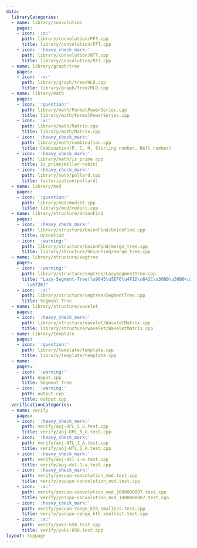 ```yaml
---
data:
  libraryCategories:
  - name: library/convolution
    pages:
    - icon: ':x:'
      path: library/convolution/FFT.cpp
      title: library/convolution/FFT.cpp
    - icon: ':heavy_check_mark:'
      path: library/convolution/NTT.cpp
      title: library/convolution/NTT.cpp
  - name: library/graph/tree
    pages:
    - icon: ':x:'
      path: library/graph/tree/HLD.cpp
      title: library/graph/tree/HLD.cpp
  - name: library/math
    pages:
    - icon: ':question:'
      path: library/math/FormalPowerSeries.cpp
      title: library/math/FormalPowerSeries.cpp
    - icon: ':x:'
      path: library/math/Matrix.cpp
      title: library/math/Matrix.cpp
    - icon: ':heavy_check_mark:'
      path: library/math/combination.cpp
      title: Combination(P, C, H, Stirling number, Bell number)
    - icon: ':heavy_check_mark:'
      path: library/math/is_prime.cpp
      title: is_prime(miller-rabin)
    - icon: ':heavy_check_mark:'
      path: library/math/pollard.cpp
      title: factorization(pollard)
  - name: library/mod
    pages:
    - icon: ':question:'
      path: library/mod/modint.cpp
      title: library/mod/modint.cpp
  - name: library/structure/UnionFind
    pages:
    - icon: ':heavy_check_mark:'
      path: library/structure/UnionFind/UnionFind.cpp
      title: UnionFind
    - icon: ':warning:'
      path: library/structure/UnionFind/merge_tree.cpp
      title: library/structure/UnionFind/merge_tree.cpp
  - name: library/structure/segtree
    pages:
    - icon: ':warning:'
      path: library/structure/segtree/LazySegmentTree.cpp
      title: "Lazy-Segment-Tree(\u9045\u5EF6\u4F1D\u642C\u30BB\u30B0\u30E1\u30F3\u30C8\
        \u6728)"
    - icon: ':x:'
      path: library/structure/segtree/SegmentTree.cpp
      title: Segment Tree
  - name: library/structure/wavelet
    pages:
    - icon: ':heavy_check_mark:'
      path: library/structure/wavelet/WaveletMatrix.cpp
      title: library/structure/wavelet/WaveletMatrix.cpp
  - name: library/template
    pages:
    - icon: ':question:'
      path: library/template/template.cpp
      title: library/template/template.cpp
  - name: .
    pages:
    - icon: ':warning:'
      path: ouput.cpp
      title: Segment Tree
    - icon: ':warning:'
      path: output.cpp
      title: output.cpp
  verificationCategories:
  - name: verify
    pages:
    - icon: ':heavy_check_mark:'
      path: verify/aoj-DPL_5_G.test.cpp
      title: verify/aoj-DPL_5_G.test.cpp
    - icon: ':heavy_check_mark:'
      path: verify/aoj-NTL_1_A.test.cpp
      title: verify/aoj-NTL_1_A.test.cpp
    - icon: ':heavy_check_mark:'
      path: verify/aoj-dsl-1-a.test.cpp
      title: verify/aoj-dsl-1-a.test.cpp
    - icon: ':heavy_check_mark:'
      path: verify/yosupo-convolution_mod.test.cpp
      title: verify/yosupo-convolution_mod.test.cpp
    - icon: ':x:'
      path: verify/yosupo-convolution_mod_1000000007.test.cpp
      title: verify/yosupo-convolution_mod_1000000007.test.cpp
    - icon: ':heavy_check_mark:'
      path: verify/yosupo-range_kth_smallest.test.cpp
      title: verify/yosupo-range_kth_smallest.test.cpp
    - icon: ':x:'
      path: verify/yuki-650.test.cpp
      title: verify/yuki-650.test.cpp
layout: toppage
---
```

